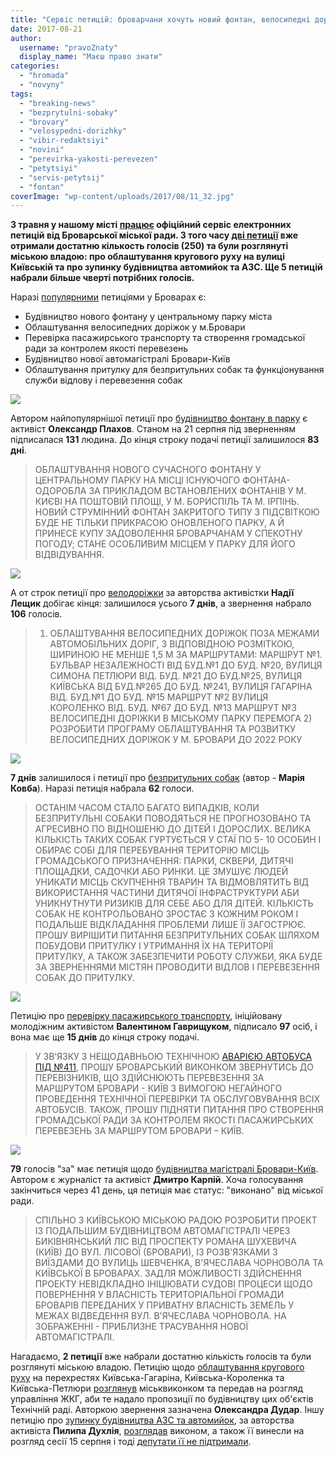 ```yaml
---
title: "Сервіс петицій: броварчани хочуть новий фонтан, велосипедні доріжки та притулок для собак"
date: 2017-08-21
author: 
  username: "pravoZnaty"
  display_name: "Маєш право знати"
categories: 
  - "hromada"
  - "novyny"
tags: 
  - "breaking-news"
  - "bezprytulni-sobaky"
  - "brovary"
  - "velosypedni-dorizhky"
  - "vibir-redaktsiyi"
  - "novini"
  - "perevirka-yakosti-perevezen"
  - "petytsiyi"
  - "servis-petytsij"
  - "fontan"
coverImage: "wp-content/uploads/2017/08/11_32.jpg"
---
```


**З травня у нашому місті [працює](https://mpz.brovary.org/u-brovarah-zapratsyuvaly-elektronni-petytsiyi-lider-nabrav-65-golosiv-za-dobu/) офіційний сервіс електронних петицій від Броварської міської ради. З того часу [дві петиції](https://petition.brovary-rada.gov.ua/petitions/?tp=3&cn=-1) вже отримали достатню кількость голосів (250) та були розглянуті міською владою: про облаштування кругового руху на вулиці Київській та про зупинку будівництва автомийок та АЗС. Ще 5 петицій набрали більше чверті потрібних голосів.**

Наразі [популярними](https://petition.brovary-rada.gov.ua/petitions/?tp=2&cn=-1) петиціями у Броварах є:

- Будівництво нового фонтану у центральному парку міста
- Облаштування велосипедних доріжок у м.Бровари
- Перевірка пасажирського транспорту та створення громадської ради за контролем якості перевезень
- Будівництво нової автомагістралі Бровари-Київ
- Облаштування притулку для безпритульних собак та функціонування служби відлову і перевезення собак

[![](https://mpz.brovary.org/wp-content/uploads/2017/08/9110003.jpg)](https://mpz.brovary.org/wp-content/uploads/2017/08/9110003.jpg)

Автором найпопулярнішої петиції про [будівництво фонтану в парку](https://petition.brovary-rada.gov.ua/petition/?pid=17) є активіст **Олександр Плахов**. Станом на 21 серпня під зверненням підписалася **131** людина. До кінця строку подачі петиції залишилося **83 дні**.

> ОБЛАШТУВАННЯ НОВОГО СУЧАСНОГО ФОНТАНУ У ЦЕНТРАЛЬНОМУ ПАРКУ НА МІСЦІ ІСНУЮЧОГО ФОНТАНА-ОДОРОБЛА ЗА ПРИКЛАДОМ ВСТАНОВЛЕНИХ ФОНТАНІВ У М. КИЄВІ НА ПОШТОВІЙ ПЛОЩІ, У М. БОРИСПІЛЬ ТА М. ІРПІНЬ. НОВИЙ СТРУМІННИЙ ФОНТАН ЗАКРИТОГО ТИПУ З ПІДСВІТКОЮ БУДЕ НЕ ТІЛЬКИ ПРИКРАСОЮ ОНОВЛЕНОГО ПАРКУ, А Й ПРИНЕСЕ КУПУ ЗАДОВОЛЕННЯ БРОВАРЧАНАМ У СПЕКОТНУ ПОГОДУ; СТАНЕ ОСОБЛИВИМ МІСЦЕМ У ПАРКУ ДЛЯ ЙОГО ВІДВІДУВАННЯ.

[![](https://mpz.brovary.org/wp-content/uploads/2017/08/1115558.jpg)](https://mpz.brovary.org/wp-content/uploads/2017/08/1115558.jpg)

А от строк петиції про [велодоріжки](https://petition.brovary-rada.gov.ua/petition/?pid=9) за авторства активістки **Надії Лещик** добігає кінця: залишилося усього **7 днів**, а звернення набрало **106** голосів.

> 1) ОБЛАШТУВАННЯ ВЕЛОСИПЕДНИХ ДОРІЖОК ПОЗА МЕЖАМИ АВТОМОБІЛЬНИХ ДОРІГ, З ВІДПОВІДНОЮ РОЗМІТКОЮ, ШИРИНОЮ НЕ МЕНШЕ 1,5 М ЗА МАРШРУТАМИ: МАРШРУТ №1. БУЛЬВАР НЕЗАЛЕЖНОСТІ ВІД БУД.№1 ДО БУД. №20, ВУЛИЦЯ СИМОНА ПЕТЛЮРИ ВІД. БУД. №21 ДО БУД.№25, ВУЛИЦЯ КИЇВСЬКА ВІД БУД.№265 ДО БУД. №241, ВУЛИЦЯ ГАГАРІНА ВІД. БУД.№1 ДО БУД. №15 МАРШРУТ №2 ВУЛИЦЯ КОРОЛЕНКО ВІД. БУД. №67 ДО БУД. №13 МАРШРУТ №3 ВЕЛОСИПЕДНІ ДОРІЖКИ В МІСЬКОМУ ПАРКУ ПЕРЕМОГА 2) РОЗРОБИТИ ПРОГРАМУ ОБЛАШТУВАННЯ ТА РОЗВИТКУ ВЕЛОСИПЕДНИХ ДОРІЖОК У М. БРОВАРИ ДО 2022 РОКУ

[![](https://mpz.brovary.org/wp-content/uploads/2017/08/1443622081_bezpritulni-sobaki-problema-vidkrita.jpg)](https://mpz.brovary.org/wp-content/uploads/2017/08/1443622081_bezpritulni-sobaki-problema-vidkrita.jpg)

**7 днів** залишилося і петиції про [безпритульних собак](https://petition.brovary-rada.gov.ua/petition/?pid=10) (автор - **Марія Ковба**). Наразі петиція набрала **62** голоси.

> ОСТАНІМ ЧАСОМ СТАЛО БАГАТО ВИПАДКІВ, КОЛИ БЕЗПРИТУЛЬНІ СОБАКИ ПОВОДЯТЬСЯ НЕ ПРОГНОЗОВАНО ТА АГРЕСИВНО ПО ВІДНОШЕНЮ ДО ДІТЕЙ І ДОРОСЛИХ. ВЕЛИКА КІЛЬКІСТЬ ТАКИХ СОБАК ГУРТУЄТЬСЯ У СТАЇ ПО 5- 10 ОСОБИН І ОБИРАЄ СОБІ ДЛЯ ПЕРЕБУВАННЯ ТЕРИТОРІЮ МІСЦЬ ГРОМАДСЬКОГО ПРИЗНАЧЕННЯ: ПАРКИ, СКВЕРИ, ДИТЯЧІ ПЛОЩАДКИ, САДОЧКИ АБО РИНКИ. ЦЕ ЗМУШУЄ ЛЮДЕЙ УНИКАТИ МІСЦЬ СКУПЧЕННЯ ТВАРИН ТА ВІДМОВЛЯТИТЬ ВІД ВИКОРИСТАННЯ ЧАСТИНИ ДИТЯЧОЇ ІНФРАСТРУКТУРИ АБИ УНИКНУТНУТИ РИЗИКІВ ДЛЯ СЕБЕ АБО ДЛЯ ДІТЕЙ. КІЛЬКІСТЬ СОБАК НЕ КОНТРОЛЬОВАНО ЗРОСТАЄ З КОЖНИМ РОКОМ І ПОДАЛЬШЕ ВІДКЛАДАННЯ ПРОБЛЕМИ ЛИШЕ ЇЇ ЗАГОСТРЮЄ. ПРОШУ ВИРІШИТИ ПИТАННЯ БЕЗПРИТУЛЬНИХ СОБАК ШЛЯХОМ ПОБУДОВИ ПРИТУЛКУ І УТРИМАННЯ ЇХ НА ТЕРИТОРІЇ ПРИТУЛКУ, А ТАКОЖ ЗАБЕЗПЕЧИТИ РОБОТУ СЛУЖБИ, ЯКА БУДЕ ЗА ЗВЕРНЕННЯМИ МІСТЯН ПРОВОДИТИ ВІДЛОВ І ПЕРЕВЕЗЕННЯ СОБАК ДО ПРИТУЛКУ.

[![](https://mpz.brovary.org/wp-content/uploads/2017/08/Pozhezha-Rozvylka-marshrutka-411_00023.jpg)](https://mpz.brovary.org/wp-content/uploads/2017/08/Pozhezha-Rozvylka-marshrutka-411_00023-1024x768.jpg)

Петицію про [перевірку пасажирського транспорту](https://petition.brovary-rada.gov.ua/petition/?pid=13), ініційовану молодіжним активістом **Валентином Гаврищуком**, підписало **97** осіб, і вона має ще **15 днів** до кінця строку подачі.

> У ЗВ’ЯЗКУ З НЕЩОДАВНЬОЮ ТЕХНІЧНОЮ [АВАРІЄЮ АВТОБУСА ПІД №411](https://mpz.brovary.org/na-rozvyltsi-spalahnula-zgorila-vshhent-411-marshrutka-obijshlosya-bez-zhertv-foto/), ПРОШУ БРОВАРСЬКИЙ ВИКОНКОМ ЗВЕРНУТИСЬ ДО ПЕРЕВІЗНИКІВ, ЩО ЗДІЙСНЮЮТЬ ПЕРЕВЕЗЕННЯ ЗА МАРШРУТОМ БРОВАРИ - КИЇВ З ВИМОГОЮ НЕГАЙНОГО ПРОВЕДЕННЯ ТЕХНІЧНОЇ ПЕРЕВІРКИ ТА ОБСЛУГОВУВАННЯ ВСІХ АВТОБУСІВ. ТАКОЖ, ПРОШУ ПІДНЯТИ ПИТАННЯ ПРО СТВОРЕННЯ ГРОМАДСЬКОЇ РАДИ ЗА КОНТРОЛЕМ ЯКОСТІ ПАСАЖИРСЬКИХ ПЕРЕВЕЗЕНЬ ЗА МАРШРУТОМ БРОВАРИ – КИЇВ.

[![](https://mpz.brovary.org/wp-content/uploads/2017/08/3221114.jpg)](https://mpz.brovary.org/wp-content/uploads/2017/08/3221114.jpg)

**79** голосів "за" має петиція щодо [будівництва магістралі Бровари-Київ](https://petition.brovary-rada.gov.ua/petition/?pid=15). Автором є журналіст та активіст **Дмитро Карпій**. Хоча голосування закінчиться через 41 день, ця петиція має статус: "виконано" від міської ради.

> СПІЛЬНО З КИЇВСЬКОЮ МІСЬКОЮ РАДОЮ РОЗРОБИТИ ПРОЕКТ ІЗ ПОДАЛЬШИМ БУДІВНИЦТВОМ АВТОМАГІСТРАЛІ ЧЕРЕЗ БИКІВНЯНСЬКИЙ ЛІС ВІД ПРОСПЕКТУ РОМАНА ШУХЕВИЧА (КИЇВ) ДО ВУЛ. ЛІСОВОЇ (БРОВАРИ), ІЗ РОЗВ'ЯЗКАМИ З ВИЇЗДАМИ ДО ВУЛИЦЬ ШЕВЧЕНКА, В'ЯЧЕСЛАВА ЧОРНОВОЛА ТА КИЇВСЬКОЇ В БРОВАРАХ. ЗАДЛЯ МОЖЛИВОСТІ ЗДІЙСНЕННЯ ПРОЕКТУ НЕВІДКЛАДНО ІНІЦІЮВАТИ СУДОВІ ПРОЦЕСИ ЩОДО ПОВЕРНЕННЯ У ВЛАСНІСТЬ ТЕРИТОРІАЛЬНОЇ ГРОМАДИ БРОВАРІВ ПЕРЕДАНИХ У ПРИВАТНУ ВЛАСНІСТЬ ЗЕМЕЛЬ У МЕЖАХ ВІДВЕДЕННЯ ВУЛ. В'ЯЧЕСЛАВА ЧОРНОВОЛА. НА ЗОБРАЖЕННІ - ПРИБЛИЗНЕ ТРАСУВАННЯ НОВОЇ АВТОМАГІСТРАЛІ.

Нагадаємо, **2 петиції** вже набрали достатню кількість голосів та були розглянуті міською владою. Петицію щодо [облаштування кругового руху](https://petition.brovary-rada.gov.ua/petition/?pid=7) на перехрестях Київська-Гагаріна, Київська-Короленка та Київська-Петлюри [розглянув](http://brovary-rada.gov.ua/documents/27389.html) міськвиконком та передав на розгляд управління ЖКГ, аби те надало пропозиції по будівництву цих об'єктів Технічній раді. Авторкою звернення зазначена **Олександра Дудар**. Іншу петицію про [зупинку будівництва АЗС та автомийок](https://petition.brovary-rada.gov.ua/petition/?pid=14), за авторства активіста **Пилипа Духлія**, [розглядав](http://brovary-rada.gov.ua/documents/27390.html) виконом, а також її винесли на розгляд сесії 15 серпня і тоді [депутати її не підтримали](https://mpz.brovary.org/deputaty-ne-pidtrymaly-petytsiyu-pylypa-duhliya-pro-zaboronu-budivnytstva-azs-ta-avtomyjok/).
